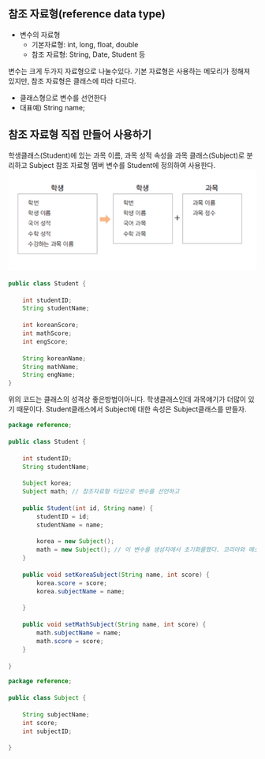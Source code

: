 ## 참조 자료형(reference data type)

 - 변수의 자료형
	- 기본자료형: int, long, float, double
	- 참조 자료형: String, Date, Student 등

변수는 크게 두가지 자료형으로 나눌수있다. 기본 자료형은 사용하는 메모리가 정해져 있지만, 참조 자료형은 클래스에 따라 다르다.

- 클래스형으로 변수를 선언한다
- 대표예) String name;

## 참조 자료형 직접 만들어 사용하기
학생클래스(Student)에 있는 과목 이름, 과목 성적 속성을 과목 클래스(Subject)로 분리하고 Subject 참조 자료형 멤버 변수를 Student에 정의하여 사용한다.<br>
![Alt text](https://github.com/goheeji/goheeji.github.io/blob/master/assets/images/java/referenceDataType/1.PNG)

```java
public class Student {
	
	int studentID;
	String studentName;
	
	int koreanScore;
	int mathScore;
	int engScore;
	
	String koreanName;
	String mathName;
	String engName;
}
```
위의 코드는 클래스의 성격상 좋은방법이아니다. 학생클래스인데 과목얘기가 더많이 있기 때문이다. Student클래스에서 Subject에 대한 속성은 Subject클래스를 만들자.

```java Student.java
package reference;

public class Student {

	int studentID;
	String studentName;

	Subject korea;
	Subject math; // 참조자료형 타입으로 변수를 선언하고

	public Student(int id, String name) {
		studentID = id;
		studentName = name;

		korea = new Subject();
		math = new Subject(); // 이 변수를 생성자에서 초기화를했다. 코리아와 메스가 생성이된것이다.
	}

	public void setKoreaSubject(String name, int score) {
		korea.score = score;
		korea.subjectName = name;

	}

	public void setMathSubject(String name, int score) {
		math.subjectName = name;
		math.score = score;
	}

}

```

```java Subject.java
package reference;

public class Subject {

	String subjectName;
	int score;
	int subjectID;

}

```




